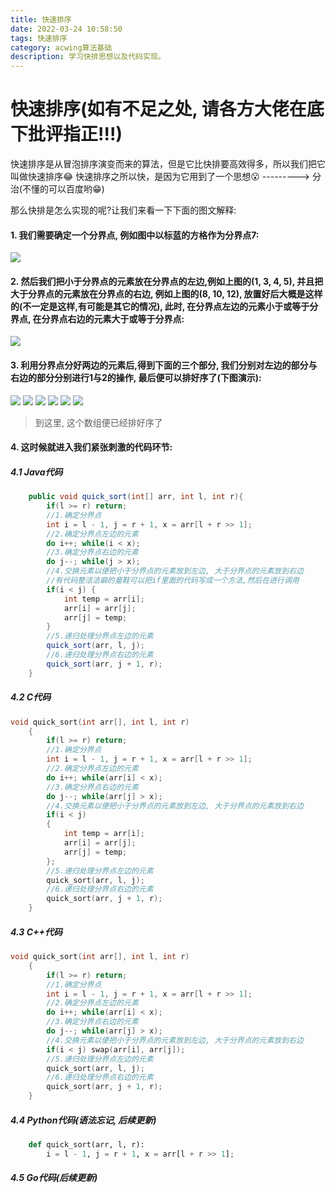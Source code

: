 ```yaml
---
title: 快速排序
date: 2022-03-24 10:58:50
tags: 快速排序
category: acwing算法基础
description: 学习快排思想以及代码实现。
---
```

# 快速排序(如有不足之处, 请各方大佬在底下批评指正!!!)
快速排序是从冒泡排序演变而来的算法，但是它比快排要高效得多，所以我们把它叫做快速排序😂
快速排序之所以快，是因为它用到了一个思想😮 ---------> 分治(不懂的可以百度哟😁)

那么快排是怎么实现的呢?让我们来看一下下面的图文解释:
#### 1. 我们需要确定一个分界点, 例如图中以标蓝的方格作为分界点7:
 ![](https://gitee.com/violet-bug/imageurl/raw/master/acwing/quicksort/1.png)
#### 2. 然后我们把**小于分界点**的元素放在分界点的左边,例如上图的(1, 3, 4, 5), 并且把**大于分界点**的元素放在分界点的右边, 例如上图的(8, 10, 12), 放置好后大概是这样的(不一定是这样,有可能是其它的情况), 此时, 在**分界点**左边的元素**小于或等于**分界点, 在**分界点**右边的元素**大于或等于**分界点: 
![](https://gitee.com/violet-bug/imageurl/raw/master/acwing/quicksort/2.png)
#### 3. 利用**分界点**分好两边的元素后,得到下面的三个部分, 我们分别对**左边的部分**与**右边的部分**分别进行1与2的操作, 最后便可以排好序了(下图演示):
![](https://gitee.com/violet-bug/imageurl/raw/master/acwing/quicksort/3.png)
![](https://gitee.com/violet-bug/imageurl/raw/master/acwing/quicksort/4.png)
![](https://gitee.com/violet-bug/imageurl/raw/master/acwing/quicksort/5.png)
![](https://gitee.com/violet-bug/imageurl/raw/master/acwing/quicksort/6.png)
![](https://gitee.com/violet-bug/imageurl/raw/master/acwing/quicksort/7.png)
![](https://gitee.com/violet-bug/imageurl/raw/master/acwing/quicksort/8.png)
> 到这里, 这个数组便已经排好序了
#### 4. 这时候就进入我们紧张刺激的代码环节:
##### 4.1 Java代码
```java
    public void quick_sort(int[] arr, int l, int r){
        if(l >= r) return;
        //1.确定分界点
        int i = l - 1, j = r + 1, x = arr[l + r >> 1];
        //2.确定分界点左边的元素
        do i++; while(i < x);
        //3.确定分界点右边的元素
        do j--; while(j > x);
        //4.交换元素以便把小于分界点的元素放到左边, 大于分界点的元素放到右边
        //有代码整洁洁癖的童鞋可以把if里面的代码写成一个方法,然后在进行调用
        if(i < j) {
            int temp = arr[i];
            arr[i] = arr[j];
            arr[j] = temp;
        }
        //5.递归处理分界点左边的元素
        quick_sort(arr, l, j);
        //6.递归处理分界点右边的元素
        quick_sort(arr, j + 1, r);
    }
```

##### 4.2 C代码
```c
void quick_sort(int arr[], int l, int r)
    {
        if(l >= r) return;
        //1.确定分界点
        int i = l - 1, j = r + 1, x = arr[l + r >> 1];
        //2.确定分界点左边的元素
        do i++; while(arr[i] < x);
        //3.确定分界点右边的元素
        do j--; while(arr[j] > x);
        //4.交换元素以便把小于分界点的元素放到左边, 大于分界点的元素放到右边
        if(i < j) 
        {
            int temp = arr[i];
            arr[i] = arr[j];
            arr[j] = temp;
        };
        //5.递归处理分界点左边的元素
        quick_sort(arr, l, j);
        //6.递归处理分界点右边的元素
        quick_sort(arr, j + 1, r);
    }
```

##### 4.3 C++代码
```c++
void quick_sort(int arr[], int l, int r)
    {
        if(l >= r) return;
        //1.确定分界点
        int i = l - 1, j = r + 1, x = arr[l + r >> 1];
        //2.确定分界点左边的元素
        do i++; while(arr[i] < x);
        //3.确定分界点右边的元素
        do j--; while(arr[j] > x);
        //4.交换元素以便把小于分界点的元素放到左边, 大于分界点的元素放到右边
        if(i < j) swap(arr[i], arr[j]);
        //5.递归处理分界点左边的元素
        quick_sort(arr, l, j);
        //6.递归处理分界点右边的元素
        quick_sort(arr, j + 1, r);
    }
```
##### 4.4 Python代码(语法忘记, 后续更新)
```python
    def quick_sort(arr, l, r):
        i = l - 1, j = r + 1, x = arr[l + r >> 1];
```
##### 4.5 Go代码(后续更新)
```go

```

